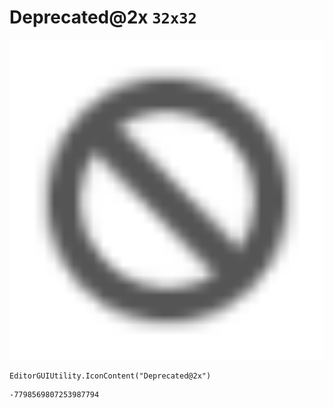 # Deprecated@2x `32x32`
<img src="/img/Deprecated@2x.png" width=512 height=512>

``` CSharp
EditorGUIUtility.IconContent("Deprecated@2x")
```
```
-7798569807253987794
```
